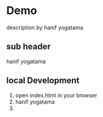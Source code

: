 # Demo

description by hanif yogatama


## sub header

hanif yogatama

## local Development 

1. open index.html in your browser
2. hanif yogatama
3. 